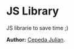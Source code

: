 # JS Library

JS librarie to save time ;)

**Author:** [Cepeda Julian](https://cepedajulian.com/).

